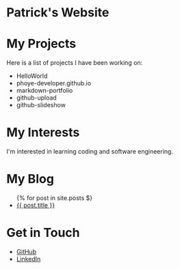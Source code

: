 # Patrick's Website

# My Projects
Here is a list of projects I have been working on:
- HelloWorld
- phoye-developer.github.io
- markdown-portfolio
- github-upload
- github-slideshow

# My Interests
I'm interested in learning coding and software engineering.

# My Blog
<ul>
  {% for post in site.posts $}
    <li>
      <a href="{{ post.url }}">{{ post.title }}</a>
    </li>
</ul>

# Get in Touch
<ul>
  <li><a href="https://github.com/{{ site.github_username }}">GitHub</a></li>
  <li><a href="https://linkedin.com/in/{{ site.linkedin_username }}">LinkedIn</a></li>
</ul>
